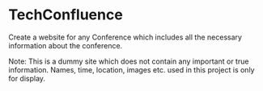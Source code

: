# TechConfluence
Create a website for any Conference which includes all the necessary information about the conference.

Note: This is a dummy site which does not contain any important or true information. Names, time, location, images etc. used in this project is only for display.
